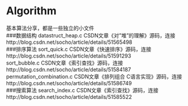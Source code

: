 # Algorithm
基本算法分享，都是一些独立的小文件</br>
###数据结构
datastruct_heap.c CSDN文章《对”堆”的理解》源码，连接http://blog.csdn.net/socho/article/details/51565498</br>
###排序算法
sort_quick.c CSDN文章《快速排序》源码，连接http://blog.csdn.net/socho/article/details/51591293</br>
sort_bubble.c CSDN文章《索引查找》源码，连接http://blog.csdn.net/socho/article/details/51584187</br>
permutation_combination.c CSDN文章《排列组合 C语言实现》源码，连接http://blog.csdn.net/socho/article/details/51586749</br>
###搜索算法
search_index.c CSDN文章《索引查找》源码，连接http://blog.csdn.net/socho/article/details/51585522</br>

